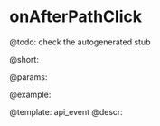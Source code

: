onAfterPathClick
=============

@todo:
	check the autogenerated stub

@short:
	

@params:

@example:


@template:	api_event
@descr:

